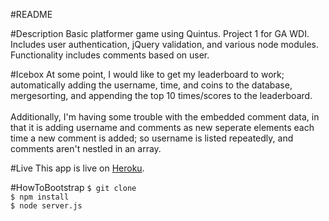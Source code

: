 #README

#Description
Basic platformer game using Quintus.  Project 1 for GA WDI.  Includes user authentication, jQuery validation, and various node modules.  Functionality includes comments based on user.

#Icebox
At some point, I would like to get my leaderboard to work; automatically adding the username, time, and coins to the database, mergesorting, and appending the top 10 times/scores to the leaderboard.<br><br>Additionally, I'm having some trouble with the embedded comment data, in that it is adding username and comments as new seperate elements each time a new comment is added; so username is listed repeatedly, and comments aren't nestled in an array.

#Live
This app is live on <a href="https://sbelser-platformer.herokuapp.com/">Heroku</a>.

#HowToBootstrap
```$ git clone```<br>
```$ npm install```<br>
```$ node server.js```